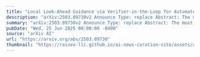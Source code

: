 ```yaml
---
title: "Local Look-Ahead Guidance via Verifier-in-the-Loop for Automated Theorem Proving"
description: "arXiv:2503.09730v2 Announce Type: replace Abstract: The most promising recent methods for AI reasoning require applying variants of reinforcement learning (RL) either on rolled out trajectories from the LLMs, even for the step-wise rewards, or large quantities of human-annotated trajectory data. The reliance on the rolled-out trajectory renders the compute cost and time prohibitively high. In particular, the correctness of a reasoning trajectory can typically only be judged at its completion, leading to sparse rewards in RL or requiring expensive synthetic data generation in expert iteration-like methods. In this work, we focus on the Automatic Theorem Proving (ATP) task and propose a novel verifier-in-the-loop design, which, unlike existing approaches that leverage feedback on the entire reasoning trajectory, employs an automated verifier to give intermediate feedback at each step of the reasoning process. Using Lean as the verifier, we empirically show that the step-by-step local verification produces a global improvement in the model's reasoning accuracy and efficiency."
summary: "arXiv:2503.09730v2 Announce Type: replace Abstract: The most promising recent methods for AI reasoning require applying variants of reinforcement learning (RL) either on rolled out trajectories from the LLMs, even for the step-wise rewards, or large quantities of human-annotated trajectory data. The reliance on the rolled-out trajectory renders the compute cost and time prohibitively high. In particular, the correctness of a reasoning trajectory can typically only be judged at its completion, leading to sparse rewards in RL or requiring expensive synthetic data generation in expert iteration-like methods. In this work, we focus on the Automatic Theorem Proving (ATP) task and propose a novel verifier-in-the-loop design, which, unlike existing approaches that leverage feedback on the entire reasoning trajectory, employs an automated verifier to give intermediate feedback at each step of the reasoning process. Using Lean as the verifier, we empirically show that the step-by-step local verification produces a global improvement in the model's reasoning accuracy and efficiency."
pubDate: "Wed, 25 Jun 2025 00:00:00 -0400"
source: "arXiv AI"
url: "https://arxiv.org/abs/2503.09730"
thumbnail: "https://raisex-llc.github.io/ai-news-curation-site/assets/arxiv.png"
---
```


